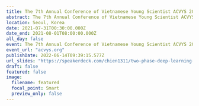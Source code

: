 ```yaml
---
title: The 7th Annual Conference of Vietnamese Young Scientist ACVYS 2021
abstract: The 7th Annual Conference of Vietnamese Young Scientist ACVYS 2021
location: Seoul, Korea
date: 2021-07-31T00:30:00.000Z
date_end: 2021-08-01T08:00:00.000Z
all_day: false
event: The 7th Annual Conference of Vietnamese Young Scientist ACVYS 2021
event_url: "acvys.org"
publishDate: 2022-06-14T09:39:15.577Z
url_slides: "https://speakerdeck.com/chien1311/two-phase-deep-learning-based-edos-attack-detection-system"
draft: false
featured: false
image:
  filename: featured
  focal_point: Smart
  preview_only: false
---
```

